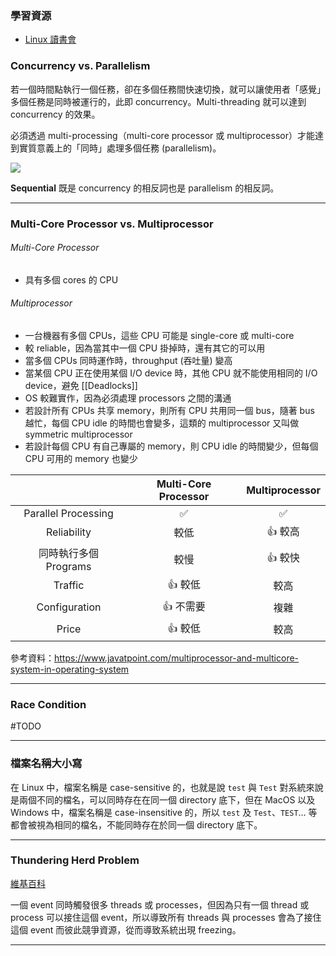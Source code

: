 ### 學習資源

- [Linux 讀書會](https://hackmd.io/@combo-tw/Linux-%E8%AE%80%E6%9B%B8%E6%9C%83)

### Concurrency vs. Parallelism

若一個時間點執行一個任務，卻在多個任務間快速切換，就可以讓使用者「感覺」多個任務是同時被運行的，此即 concurrency。Multi-threading 就可以達到 concurrency 的效果。

必須透過 multi-processing（multi-core processor 或 multiprocessor）才能達到實質意義上的「同時」處理多個任務 (parallelism)。

![](<https://raw.githubusercontent.com/Jamison-Chen/KM-software/master/img/concurrency and parallelism.jpg>)

**Sequential** 既是 concurrency 的相反詞也是 parallelism 的相反詞。

---

### Multi-Core Processor vs. Multiprocessor

###### Multi-Core Processor

- 具有多個 cores 的 CPU

###### Multiprocessor

- 一台機器有多個 CPUs，這些 CPU 可能是 single-core 或 multi-core
- 較 reliable，因為當其中一個 CPU 掛掉時，還有其它的可以用
- 當多個 CPUs 同時運作時，throughput (吞吐量) 變高
- 當某個 CPU 正在使用某個 I/O device 時，其他 CPU 就不能使用相同的 I/O device，避免 [[Deadlocks]]
- OS 較難實作，因為必須處理 processors 之間的溝通
- 若設計所有 CPUs 共享 memory，則所有 CPU 共用同一個 bus，隨著 bus 越忙，每個 CPU idle 的時間也會變多，這類的 multiprocessor 又叫做 symmetric multiprocessor
- 若設計每個 CPU 有自己專屬的 memory，則 CPU idle 的時間變少，但每個 CPU 可用的 memory 也變少

| |Multi-Core Processor|Multiprocessor|
|:-:|:-:|:-:|
|Parallel Processing|✅|✅|
|Reliability|較低|👍 較高|
|同時執行多個 Programs|較慢|👍 較快|
|Traffic|👍 較低|較高|
|Configuration|👍 不需要|複雜|
|Price|👍 較低|較高|

參考資料：<https://www.javatpoint.com/multiprocessor-and-multicore-system-in-operating-system>

---

### Race Condition

#TODO 

---

### 檔案名稱大小寫

在 Linux 中，檔案名稱是 case-sensitive 的，也就是說 `test` 與 `Test` 對系統來說是兩個不同的檔名，可以同時存在在同一個 directory 底下，但在 MacOS 以及 Windows 中，檔案名稱是 case-insensitive 的，所以 `test` 及 `Test`、`TEST`… 等都會被視為相同的檔名，不能同時存在於同一個 directory 底下。

---

### Thundering Herd Problem

[維基百科](https://en.wikipedia.org/wiki/Thundering_herd_problem)

一個 event 同時觸發很多 threads 或 processes，但因為只有一個 thread 或 process 可以接住這個 event，所以導致所有 threads 與 processes 會為了接住這個 event 而彼此競爭資源，從而導致系統出現 freezing。

---
